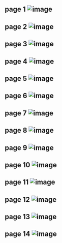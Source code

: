 page 1
![image](https://github.com/SU-sumico/dlj/assets/130117169/02fe88e9-920a-49ac-aa80-0de8daee09f2)
-
page 2
![image](https://github.com/SU-sumico/dlj/assets/130117169/eb3e6e97-cfbd-4b08-bd48-2bede9aa329c)
-
page 3
![image](https://github.com/SU-sumico/dlj/assets/130117169/1ee4734d-222d-4a78-b859-b2dce198d59d)
-
page 4
![image](https://github.com/SU-sumico/dlj/assets/130117169/d59cb6a6-aa91-4ea6-a258-a196b67d306f)
-
page 5
![image](https://github.com/SU-sumico/dlj/assets/130117169/b6a2866d-9e74-45d9-b1ad-a6d51fee5eaf)
-
page 6
![image](https://github.com/SU-sumico/dlj/assets/130117169/c93cc6e2-7206-4dee-847b-8aabf8d55c9a)
-
page 7
![image](https://github.com/SU-sumico/dlj/assets/130117169/7d3ac571-6f5f-42d1-919c-1fe097de965d)
-
page 8
![image](https://github.com/SU-sumico/dlj/assets/130117169/4189543e-2436-4b5d-8c16-31e34333c5fe)
-
page 9
![image](https://github.com/SU-sumico/dlj/assets/130117169/128c99d9-50d5-4676-9f10-ce9ac35fe872)
-
page 10
![image](https://github.com/SU-sumico/dlj/assets/130117169/b1d7c5e6-3b4c-4106-832b-6a8664f2665f)
-
page 11
![image](https://github.com/SU-sumico/dlj/assets/130117169/0cbd1ed5-da6b-4195-91df-8ed7dd03de8a)
-
page 12
![image](https://github.com/SU-sumico/dlj/assets/130117169/ff64df3f-34c5-4062-8dae-b10a7d9dee38)
-
page 13
![image](https://github.com/SU-sumico/dlj/assets/130117169/3b1134a4-1ad8-43db-800f-0ed8c1e50007)
-
page 14
![image](https://github.com/SU-sumico/dlj/assets/130117169/f963710f-8a3f-4bed-9a6a-e0fce031fbdd)
-


